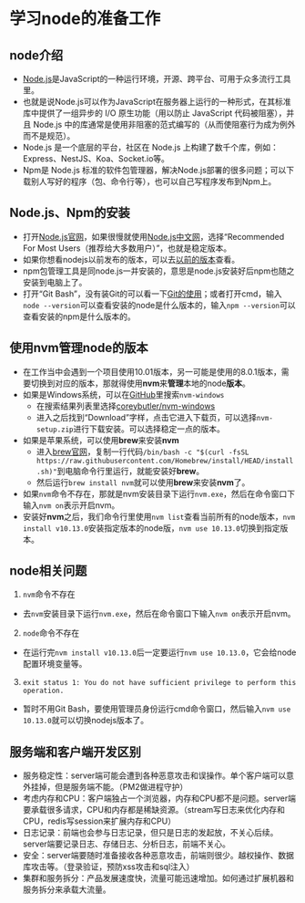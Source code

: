 # 学习node的准备工作

## node介绍

- [Node.js](https://nodejs.org/en/)是JavaScript的一种运行环境，开源、跨平台、可用于众多流行工具里。
- 也就是说Node.js可以作为JavaScript在服务器上运行的一种形式，在其标准库中提供了一组异步的 I/O 原生功能（用以防止 JavaScript 代码被阻塞），并且 Node.js 中的库通常是使用非阻塞的范式编写的（从而使阻塞行为成为例外而不是规范）。
- Node.js 是一个底层的平台，社区在 Node.js 上构建了数千个库，例如：Express、NestJS、Koa、Socket.io等。
- Npm是 Node.js 标准的软件包管理器，解决Node.js部署的很多问题；可以下载别人写好的程序（包、命令行等），也可以自己写程序发布到Npm上。

## Node.js、Npm的安装

- 打开[Node.js官网](https://nodejs.org/en/)，如果很慢就使用[Node.js中文网](http://nodejs.cn/)，选择“Recommended For Most Users（推荐给大多数用户）”，也就是稳定版本。
- 如果你想看nodejs以前发布的版本，可以去[以前的版本](https://nodejs.org/en/download/releases/)查看。
- npm包管理工具是同node.js一并安装的，意思是node.js安装好后npm也随之安装到电脑上了。
- 打开“Git Bash”，没有装Git的可以看一下[Git的使用](Git的使用.md)；或者打开cmd，输入`node --version`可以查看安装的node是什么版本的，输入`npm --version`可以查看安装的npm是什么版本的。

## 使用nvm管理node的版本

- 在工作当中会遇到一个项目使用10.01版本，另一可能是使用的8.0.1版本，需要切换到对应的版本，那就得使用**nvm**来**管理**本地的node**版本**。
- 如果是Windows系统，可以在[GitHub](https://github.com/)里搜索`nvm-windows`
  - 在搜索结果列表里选择[coreybutler/nvm-windows](https://github.com/coreybutler/nvm-windows)
  - 进入之后找到“Download”字样，点击它进入下载页，可以选择`nvm-setup.zip`进行下载安装。可以选择稳定一点的版本。
- 如果是苹果系统，可以使用**brew**来安装**nvm**
  - 进入[brew官网](https://brew.sh/index_zh-cn)，复制一行代码`/bin/bash -c "$(curl -fsSL https://raw.githubusercontent.com/Homebrew/install/HEAD/install.sh)"`到电脑命令行里运行，就能安装好**brew**。
  - 然后运行`brew install nvm`就可以使用**brew**来安装**nvm**了。
- 如果`nvm`命令不存在，那就是nvm安装目录下运行`nvm.exe`，然后在命令窗口下输入`nvm on`表示开启nvm。
- 安装好**nvm**之后，我们命令行里使用`nvm list`查看当前所有的node版本，`nvm install v10.13.0`安装指定版本的node版，`nvm use 10.13.0`切换到指定版本。

## node相关问题

1. `nvm`命令不存在
  - 去`nvm`安装目录下运行`nvm.exe`，然后在命令窗口下输入`nvm on`表示开启nvm。
2. `node`命令不存在
  - 在运行完`nvm install v10.13.0`后一定要运行`nvm use 10.13.0`，它会给node配置环境变量等。
3. `exit status 1: You do not have sufficient privilege to perform this operation.`
  - 暂时不用Git Bash，要使用管理员身份运行cmd命令窗口，然后输入`nvm use 10.13.0`就可以切换nodejs版本了。

## 服务端和客户端开发区别

- 服务稳定性：server端可能会遭到各种恶意攻击和误操作。单个客户端可以意外挂掉，但是服务端不能。（PM2做进程守护）
- 考虑内存和CPU：客户端独占一个浏览器，内存和CPU都不是问题。server端要承载很多请求，CPU和内存都是稀缺资源。（stream写日志来优化内存和CPU，redis写session来扩展内存和CPU）
- 日志记录：前端也会参与日志记录，但只是日志的发起放，不关心后续。server端要记录日志、存储日志、分析日志，前端不关心。
- 安全：server端要随时准备接收各种恶意攻击，前端则很少。越权操作、数据库攻击等。（登录验证，预防xss攻击和sql注入）
- 集群和服务拆分：产品发展速度快，流量可能迅速增加。如何通过扩展机器和服务拆分来承载大流量。
